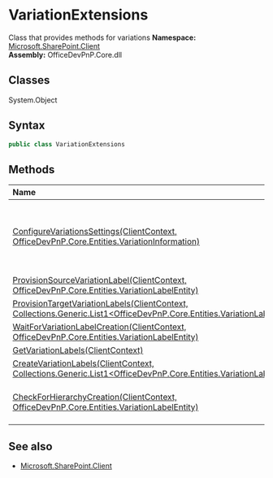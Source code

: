 # VariationExtensions
Class that provides methods for variations
**Namespace:** [Microsoft.SharePoint.Client](Microsoft.SharePoint.Client.md)  
**Assembly:** OfficeDevPnP.Core.dll  
## Classes
System.Object  
## Syntax
```C#
public class VariationExtensions
```
## Methods
|**Name**|**Description**|
|:-----|:-----|
| [ConfigureVariationsSettings(ClientContext, OfficeDevPnP.Core.Entities.VariationInformation)](VariationExtensionsConfigureVariationsSettingsClientContextOfficeDevPnP.Core.Entities.VariationInformation.md) | Configures the variation settings 1. Go to "Site Actions" -> "Site settings" 2. Under "Site collection administration", click "Variation Settings". This method is for the page above to change or update the "Variation Settings"
| [ProvisionSourceVariationLabel(ClientContext, OfficeDevPnP.Core.Entities.VariationLabelEntity)](VariationExtensionsProvisionSourceVariationLabelClientContextOfficeDevPnP.Core.Entities.VariationLabelEntity.md) | Creates source variation label
| [ProvisionTargetVariationLabels(ClientContext, Collections.Generic.List1<OfficeDevPnP.Core.Entities.VariationLabelEntity>)](VariationExtensionsProvisionTargetVariationLabelsClientContextCollections.Generic.List1<OfficeDevPnP.Core.Entities.VariationLabelEntity>.md) | 
| [WaitForVariationLabelCreation(ClientContext, OfficeDevPnP.Core.Entities.VariationLabelEntity)](VariationExtensionsWaitForVariationLabelCreationClientContextOfficeDevPnP.Core.Entities.VariationLabelEntity.md) | Wait for the variation label creation
| [GetVariationLabels(ClientContext)](VariationExtensionsGetVariationLabelsClientContext.md) | Retrieve all configured variation labels
| [CreateVariationLabels(ClientContext, Collections.Generic.List1<OfficeDevPnP.Core.Entities.VariationLabelEntity>)](VariationExtensionsCreateVariationLabelsClientContextCollections.Generic.List1<OfficeDevPnP.Core.Entities.VariationLabelEntity>.md) | 
| [CheckForHierarchyCreation(ClientContext, OfficeDevPnP.Core.Entities.VariationLabelEntity)](VariationExtensionsCheckForHierarchyCreationClientContextOfficeDevPnP.Core.Entities.VariationLabelEntity.md) | Checks if hierarchy is created for the variation label. Get the "Hierarchy_x0020_Is_x0020_Created" list item value
## See also
- [Microsoft.SharePoint.Client](Microsoft.SharePoint.Client.md)
